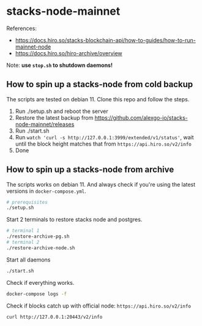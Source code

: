 # stacks-node-mainnet

References:

+ https://docs.hiro.so/stacks-blockchain-api/how-to-guides/how-to-run-mainnet-node
+ https://docs.hiro.so/hiro-archive/overview

Note: **use `stop.sh` to shutdown daemons!**

## How to spin up a stacks-node from cold backup

The scripts are tested on debian 11. Clone this repo and follow the steps.

1. Run ./setup.sh and reboot the server
2. Restore the latest backup from https://github.com/alexgo-io/stacks-node-mainnet/releases
3. Run ./start.sh
4. Run `watch 'curl -s http://127.0.0.1:3999/extended/v1/status'`, wait until the block height matches that from `https://api.hiro.so/v2/info`
5. Done

## How to spin up a stacks-node from archive

The scripts works on debian 11. And always check if you're using the latest versions in `docker-compose.yml`.

```bash
# prerequisites
./setup.sh
```

Start 2 terminals to restore stacks node and postgres.

```bash
# terminal 1
./restore-archive-pg.sh
# terminal 2
./restore-archive-node.sh
```

Start all daemons

```bash
./start.sh
```

Check if everything works.

```bash
docker-compose logs -f
```

Check if blocks catch up with official node: `https://api.hiro.so/v2/info`

```bash
curl http://127.0.0.1:20443/v2/info
```
